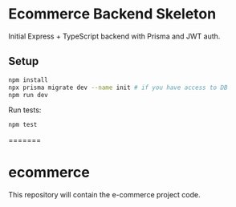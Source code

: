 
# Ecommerce Backend Skeleton

Initial Express + TypeScript backend with Prisma and JWT auth.

## Setup

```bash
npm install
npx prisma migrate dev --name init # if you have access to DB
npm run dev
```

Run tests:

```bash
npm test
```
=======
# ecommerce

This repository will contain the e-commerce project code.

